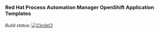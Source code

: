 ### Red Hat Process Automation Manager OpenShift Application Templates

###### Build status: [![CircleCI](https://circleci.com/gh/jboss-container-images/rhpam-7-openshift-image/tree/rhpam71-dev.svg?style=svg)](https://circleci.com/gh/jboss-container-images/rhpam-7-openshift-image/tree/rhpam71-dev)